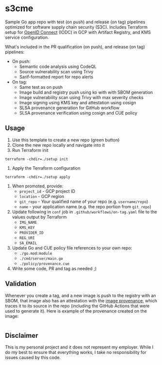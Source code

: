 # s3cme

Sample Go app repo with test (on push) and release (on tag) pipelines optimized for software supply chain security (S3C). Includes Terraform setup for [OpenID Connect](https://openid.net/connect/) (IODC) in GCP with Artifact Registry, and KMS service configuration.

What's included in the PR qualification (on push), and release (on tag) pipelines:

* On push:
  * Semantic code analysis using CodeQL
  * Source vulnerability scan using Trivy
  * Sarif-formatted report for repo alerts
* On tag:
  * Same test as on push
  * Image build and registry push using ko with with SBOM generation 
  * Image vulnerability scan using Trivy with max severity checks
  * Image signing using KMS key and attestation using cosign
  * SLSA provenance generation for GitHub workflow
  * SLSA provenance verification using cosign and CUE policy

## Usage 

1. Use this template to create a new repo (green button)
1. Clone the new repo locally and navigate into it
1. Run Terraform init
```shell
terraform -chdir=./setup init
```
1. Apply the Terraform configuration
```shell
terraform -chdir=./setup apply
```
1. When promoted, provide:
   * `project_id` - GCP project ID
   * `location` - GCP region
   * `git_repo` - Your qualified name of your repo (e.g. `username/repo`)
   * `name` - your application name (e.g. the repo portion from `git_repo`)
1. Update following in `conf` job in `.github/workflows/on-tag.yaml` file to the values output by Terraform
   * `IMG_NAME`
   * `KMS_KEY`
   * `PROVIDER_ID`
   * `REG_URI`
   * `SA_EMAIL`
1. Update Go and CUE policy file references to your own repo:
   * `./go.mod:module`
   * `./cmd/server/main.go`
   * `./policy/provenance.cue`
1. Write some code, PR and tag as needed ;) 

## Validation 

Whenever you create a tag, and a new image is push to the registry with an SBOM, that image also has an attestation with the [image provenance](https://slsa.dev/provenance/v0.2), which traces it to its source in the repo (including the GitHub Actions that were used to generate it). Here is example of the provenance created on the image: 

```json

```

## Disclaimer

This is my personal project and it does not represent my employer. While I do my best to ensure that everything works, I take no responsibility for issues caused by this code.
